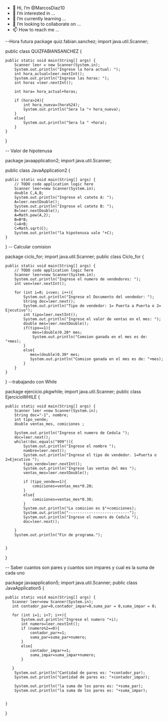 - 👋 Hi, I’m @MarcosDiaz10
- 👀 I’m interested in ...
- 🌱 I’m currently learning ...
- 💞️ I’m looking to collaborate on ...
- 📫 How to reach me ...

<!---
MarcosDiaz10/MarcosDiaz10 is a ✨ special ✨ repository because its `README.md` (this file) appears on your GitHub profile.
You can click the Preview link to take a look at your changes.
--->
--Hora futura
package quiz.fabian.sanchez;
import java.util.Scanner;

public class QUIZFABIANSANCHEZ {

    public static void main(String[] args) {
        Scanner leer = new Scanner(System.in);
        System.out.println("Ingrese la hora actual: ");
        int hora_actual=leer.nextInt();
        System.out.println("Ingrese las horas: ");
        int horas =leer.nextInt();
        
        int hora= hora_actual+horas;
        
        if (hora>24){
            int hora_nueva=(hora%24);
            System.out.println("Sera la "+ hora_nueva);
        }
        else{
            System.out.println("Sera la " +hora);
        }
    }
    
}


-- Valor de hipotenusa

package javaapplication2;
import java.util.Scanner;

public class JavaApplication2 {

    public static void main(String[] args) {
        // TODO code application logic here
        Scanner leer=new Scanner(System.in);
        double C,A,B;
        System.out.println("Ingrese el cateto A: ");
        A=leer.nextDouble();
        System.out.println("Ingrese el cateto B: ");
        B=leer.nextDouble();
        A=Math.pow(A,2);
        B=B*B;
        C=A+B;
        C=Math.sqrt(C);
        System.out.println("la hipotenusa vale "+C);
    }
    
}
 -- Calcular comision
 
 
package ciclo_for;
import java.util.Scanner;
public class Ciclo_for {

    public static void main(String[] args) {
        // TODO code application logic here
        Scanner leer=new Scanner(System.in);
        System.out.println("Ingrese el numero de vendedores: ");
        int ven=leer.nextInt();
        
        for (int i=0; i<ven; i++){
            System.out.println("Ingrese el Documento del vendedor: ");
            String doc=leer.next();
            System.out.println("Tipo de vendedor: 1= Puerta a Puerta o 2= Ejecutivo");
            int tipo=leer.nextInt();
            System.out.println("Ingrese el valor de ventas en el mes: ");
            double mes=leer.nextDouble();
            if(tipo==1){
                mes=(double)0.20* mes;
                System.out.println("Comsion ganada en el mes es de: "+mes);
            }
            else{
               mes=(double)0.30* mes;
               System.out.println("Comsion ganada en el mes es de: "+mes); 
            }
        }
    }
    
}
--trabajando con While


package ejercicio.pkgwhile;
import java.util.Scanner;
public class EjercicioWHILE {

   
    public static void main(String[] args) {
        Scanner leer =new Scanner(System.in);
        String doc="-1", nombre;
        int tipo_vende;
        double ventas_mes, comiciones ;
        
        System.out.println("Ingrese el numero de Cedula ");
        doc=leer.next();
        while(!doc.equals("999")){
            System.out.println("Ingrese el nombre ");
            nombre=leer.next();
            System.out.println("Ingrese el tipo de vendedor. 1=Puerta o 2=Ejecutivo ");
            tipo_vende=leer.nextInt();
            System.out.println("Ingrese las ventas del mes ");
            ventas_mes=leer.nextDouble();
            
            if (tipo_vende==1){
                comiciones=ventas_mes*0.20;
            }
            else{
                comiciones=ventas_mes*0.30;
            }
            System.out.println("La comicion es $"+comiciones);
            System.out.println("---------------------------");
            System.out.println("Ingrese el numero de Cedula ");
            doc=leer.next();
            
        }
        System.out.println("Fin de programa.");
        
        
    }
    
}

-- Saber cuantos son pares y cuantos son impares y cual es la suma de cada uno

package javaapplication5;
import java.util.Scanner;
public class JavaApplication5 {

    public static void main(String[] args) {
       Scanner leer=new Scanner(System.in);
       int contador_par=0,contador_impar=0,suma_par = 0,suma_impar = 0;
       
       for (int i=1; i<7; i++){
           System.out.println("Ingrese el numero "+i);
           int numero=leer.nextInt();
           if (numero%2==0){
               contador_par+=1;
               suma_par=suma_par+numero;
           }
           else{
               contador_impar+=1;
               suma_impar=suma_impar+numero;
           }
           
       }
        System.out.println("Cantidad de pares es: "+contador_par);
        System.out.println("Cantidad de pares es: "+contador_impar);

        System.out.println("la suma de los pares es: "+suma_par);
        System.out.println("la suma de los pares es: "+suma_impar);
        
        
    }
    
}

